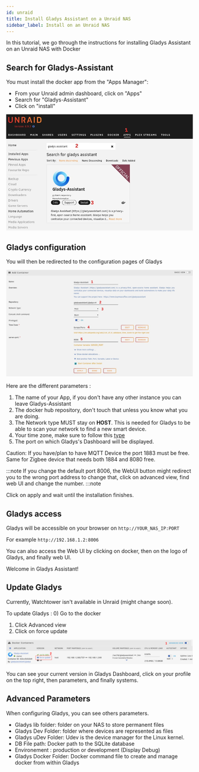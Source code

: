 ```yaml
---
id: unraid
title: Install Gladys Assistant on a Unraid NAS
sidebar_label: Install on an Unraid NAS
---
```


In this tutorial, we go through the instructions for installing Gladys Assistant on an Unraid NAS with Docker

## Search for Gladys-Assistant

You must install the docker app from the "Apps Manager":

- From your Unraid admin dashboard, click on "Apps"
- Search for "Gladys-Assistant"
- Click on "install"

![AppManager](../../static/img/docs/en/installation/unraid/apps_manager.jpg)

## Gladys configuration

You will then be redirected to the configuration pages of Gladys

![Configuration](../../static/img/docs/en/installation/unraid/docker_config.jpg)

Here are the different parameters :

1. The name of your App, if you don't have any other instance you can leave Gladys-Assistant
2. The docker hub repository, don't touch that unless you know what you are doing.
3. The Network type MUST stay on **HOST**. This is needed for Gladys to be able to scan your network to find a new smart device.
4. Your time zone, make sure to follow this [type](https://en.wikipedia.org/wiki/List_of_tz_database_time_zones)
5. The port on which Gladys's Dashboard will be displayed.

Caution: If you have/plan to have MQTT Device the port 1883 must be free. Same for Zigbee device that needs both 1884 and 8080 free.

:::note
If you change the default port 8006, the WebUI button might redirect you to the wrong port address to change that, click on advanced view, find web UI and change the number.
:::note

Click on apply and wait until the installation finishes.

## Gladys access

Gladys will be accessible on your browser on `http://YOUR_NAS_IP:PORT`

For example `http://192.168.1.2:8006`

You can also access the Web UI by clicking on docker, then on the logo of Gladys, and finally web UI.

Welcome in Gladys Assistant!

## Update Gladys

Currently, Watchtower isn't available in Unraid (might change soon).

To update Gladys : 0) Go to the docker

1. Click Advanced view
2. Click on force update

![Update](../../static/img/docs/en/installation/unraid/gladys_update.jpg)

You can see your current version in Gladys Dashboard, click on your profile on the top right, then parameters, and finally systems.

## Advanced Parameters

When configuring Gladys, you can see others parameters.

- Gladys lib folder: folder on your NAS to store permanent files
- Gladys Dev Folder: folder where devices are represented as files
- Gladys uDev Folder: Udev is the device manager for the Linux kernel.
- DB File path: Docker path to the SQLite database
- Environement : production or development (Display Debug)
- Gladys Docker Folder: Docker command file to create and manage docker from within Gladys
